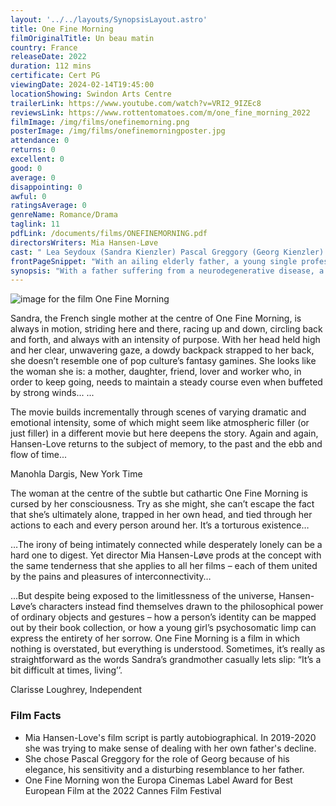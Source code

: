 ```yaml
---
layout: '../../layouts/SynopsisLayout.astro'
title: One Fine Morning
filmOriginalTitle: Un beau matin
country: France
releaseDate: 2022
duration: 112 mins
certificate: Cert PG
viewingDate: 2024-02-14T19:45:00
locationShowing: Swindon Arts Centre
trailerLink: https://www.youtube.com/watch?v=VRI2_9IZEc8
reviewsLink: https://www.rottentomatoes.com/m/one_fine_morning_2022
filmImage: /img/films/onefinemorning.png
posterImage: /img/films/onefinemorningposter.jpg
attendance: 0
returns: 0
excellent: 0
good: 0
average: 0
disappointing: 0
awful: 0
ratingsAverage: 0
genreName: Romance/Drama
taglink: 11
pdfLink: /documents/films/ONEFINEMORNING.pdf
directorsWriters: Mia Hansen-Løve
cast: " Lea Seydoux (Sandra Kienzler) Pascal Greggory (Georg Kienzler) Melvil Poupaud (Clement)"
frontPageSnippet: "With an ailing elderly father, a young single professional woman lives with her eight-year-old daughter.  While struggling to secure a decent nursing home, she runs into an old friend with whom she embarks on an affair."
synopsis: "With a father suffering from a neurodegenerative disease, a young woman lives with her 8-year-old daughter.  While struggling to secure a decent nursing home, she runs into an unavailable friend with whom she embarks on an affair."
--- 
```

![image for the film One Fine Morning]( /img/films/onefinemorning.png ) 

Sandra, the French single mother at the centre of One Fine Morning, is always in motion, striding here and there, racing up and down, circling back and forth, and always with an intensity of purpose.  With her head held high and her clear, unwavering gaze, a dowdy backpack strapped to her back, she doesn’t resemble one of pop culture’s fantasy gamines.  She looks like the woman she is: a mother, daughter, friend, lover and worker who, in order to keep going, needs to maintain a steady course even when buffeted by strong winds...
...

The movie builds incrementally through scenes of varying dramatic and emotional intensity, some of which might seem like atmospheric filler (or just filler) in a different movie but here deepens the story.  Again and again, Hansen-Love returns to the subject of memory, to the past and the ebb and flow of time...

<div class="review__author review__author--review1"> 
Manohla Dargis, New York Time
</div> 

The woman at the centre of the subtle but cathartic One Fine Morning is cursed by her consciousness.  Try as she might, she can’t escape the fact that she’s ultimately alone, trapped in her own head, and tied through her actions to each and every person around her.  It’s a torturous existence…

…The irony of being intimately connected while desperately lonely can be a hard one to digest.  Yet director Mia Hansen-Løve prods at the concept with the same tenderness that she applies to all her films – each of them united by the pains and pleasures of interconnectivity…

...But despite being exposed to the limitlessness of the universe, Hansen-Løve’s characters instead find themselves drawn to the philosophical power of ordinary objects and gestures – how a person’s identity can be mapped out by their book collection, or how a young girl’s psychosomatic limp can express the entirety of her sorrow.  One Fine Morning is a film in which nothing is overstated, but everything is understood.  Sometimes, it’s really as straightforward as the words Sandra’s grandmother casually lets slip: “It’s a bit difficult at times, living’’.

<div class="review__author"> 
Clarisse Loughrey, Independent
</div> 

### Film Facts 

* Mia Hansen-Love's film script is partly autobiographical.  In 2019-2020 she was trying to make sense of dealing with her own father's decline.
* She chose Pascal Greggory for the role of Georg because of his elegance, his sensitivity and a disturbing resemblance to her father.
* One Fine Morning won the Europa Cinemas Label Award for Best European Film at the 2022 Cannes Film Festival